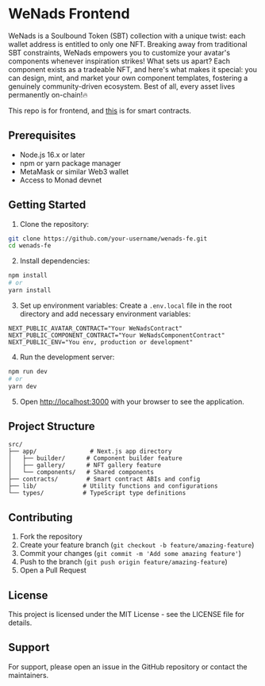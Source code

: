 # WeNads Frontend

WeNads is a Soulbound Token (SBT) collection with a unique twist: each wallet address is entitled to only one NFT. Breaking away from traditional SBT constraints, WeNads empowers you to customize your avatar's components whenever inspiration strikes! What sets us apart? Each component exists as a tradeable NFT, and here's what makes it special: you can design, mint, and market your own component templates, fostering a genuinely community-driven ecosystem. Best of all, every asset lives permanently on-chain!🔥

This repo is for frontend, and [this](https://github.com/LanfordCai/wenads) is for smart contracts.

## Prerequisites

- Node.js 16.x or later
- npm or yarn package manager
- MetaMask or similar Web3 wallet
- Access to Monad devnet

## Getting Started

1. Clone the repository:
```bash
git clone https://github.com/your-username/wenads-fe.git
cd wenads-fe
```

2. Install dependencies:
```bash
npm install
# or
yarn install
```

3. Set up environment variables:
Create a `.env.local` file in the root directory and add necessary environment variables:
```env
NEXT_PUBLIC_AVATAR_CONTRACT="Your WeNadsContract"
NEXT_PUBLIC_COMPONENT_CONTRACT="Your WeNadsComponentContract"
NEXT_PUBLIC_ENV="You env, production or development"
```

4. Run the development server:
```bash
npm run dev
# or
yarn dev
```

5. Open [http://localhost:3000](http://localhost:3000) with your browser to see the application.

## Project Structure

```
src/
├── app/               # Next.js app directory
│   ├── builder/      # Component builder feature
│   ├── gallery/      # NFT gallery feature
│   └── components/   # Shared components
├── contracts/        # Smart contract ABIs and config
├── lib/             # Utility functions and configurations
└── types/           # TypeScript type definitions
```

## Contributing

1. Fork the repository
2. Create your feature branch (`git checkout -b feature/amazing-feature`)
3. Commit your changes (`git commit -m 'Add some amazing feature'`)
4. Push to the branch (`git push origin feature/amazing-feature`)
5. Open a Pull Request

## License

This project is licensed under the MIT License - see the LICENSE file for details.

## Support

For support, please open an issue in the GitHub repository or contact the maintainers.
